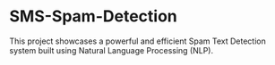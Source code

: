 # SMS-Spam-Detection
This project showcases a powerful and efficient Spam Text Detection system built using Natural Language Processing (NLP). 
